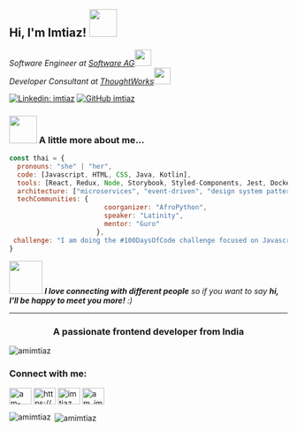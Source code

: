 <h2> Hi, I'm Imtiaz! <img src="https://media.giphy.com/media/mGcNjsfWAjY5AEZNw6/giphy.gif" width="50"></h2>
<p><em>Software Engineer at <a href="http://www.unb.br">Software AG</a><img src="https://media.giphy.com/media/fYSnHlufseco8Fh93Z/giphy.gif" width="30"></br>Developer Consultant at <a href="[https://www.thoughtworks.com](https://www.softwareag.com/en_corporate.html)">ThoughtWorks</a><img src="https://media.giphy.com/media/WUlplcMpOCEmTGBtBW/giphy.gif" width="30"> 
</em></p>

[![Linkedin: imtiaz](https://img.shields.io/badge/-amimtiaz-blue?style=flat-square&logo=Linkedin&logoColor=white&link=https://www.linkedin.com/in/thaianebraga/)]([https://www.linkedin.com/in/thaianebraga/](https://www.linkedin.com/in/am-imtiaz/))
[![GitHub imtiaz](https://img.shields.io/github/followers/amimtiaz?label=follow&style=social)](https://github.com/amimtiaz)


### <img src="https://media.giphy.com/media/VgCDAzcKvsR6OM0uWg/giphy.gif" width="50"> A little more about me...  

```javascript
const thai = {
  pronouns: "she" | "her",
  code: [Javascript, HTML, CSS, Java, Kotlin],
  tools: [React, Redux, Node, Storybook, Styled-Components, Jest, Docker],
  architecture: ["microservices", "event-driven", "design system pattern"],
  techCommunities: {
                        coorganizer: "AfroPython",
                        speaker: "Latinity",
                        mentor: "Guro"
                      },
 challenge: "I am doing the #100DaysOfCode challenge focused on Javascript and react"
}
```

<img src="https://media.giphy.com/media/LnQjpWaON8nhr21vNW/giphy.gif" width="60"> <em><b>I love connecting with different people</b> so if you want to say <b>hi, I'll be happy to meet you more!</b> :)</em>

---


<h3 align="center">A passionate frontend developer from India</h3>

<p align="left"> <img src="https://komarev.com/ghpvc/?username=amimtiaz&label=Profile%20views&color=0e75b6&style=flat" alt="amimtiaz" /> </p>

<h3 align="left">Connect with me:</h3>
<p align="left">
<a href="https://linkedin.com/in/am-imtiaz" target="blank"><img align="center" src="https://raw.githubusercontent.com/rahuldkjain/github-profile-readme-generator/master/src/images/icons/Social/linked-in-alt.svg" alt="am-imtiaz" height="30" width="40" /></a>
<a href="https://fb.com/https://www.facebook.com/profile.php?id=100062154554184" target="blank"><img align="center" src="https://raw.githubusercontent.com/rahuldkjain/github-profile-readme-generator/master/src/images/icons/Social/facebook.svg" alt="https://www.facebook.com/profile.php?id=100062154554184" height="30" width="40" /></a>
<a href="https://instagram.com/imtiaz_am" target="blank"><img align="center" src="https://raw.githubusercontent.com/rahuldkjain/github-profile-readme-generator/master/src/images/icons/Social/instagram.svg" alt="imtiaz_am" height="30" width="40" /></a>
<a href="https://www.youtube.com/channel/UCH0wyGWemICjdVQ8nf2_qaA" target="blank"><img align="center" src="https://raw.githubusercontent.com/rahuldkjain/github-profile-readme-generator/master/src/images/icons/Social/youtube.svg" alt="am_imtiaz" height="30" width="40" /></a>
</p>

<p><img align="left" src="https://github-readme-stats.vercel.app/api/top-langs?username=amimtiaz&show_icons=true&locale=en&layout=compact" alt="amimtiaz" /></p>

<p>&nbsp;<img align="center" src="https://github-readme-stats.vercel.app/api?username=amimtiaz&show_icons=true&locale=en" alt="amimtiaz" /></p>

